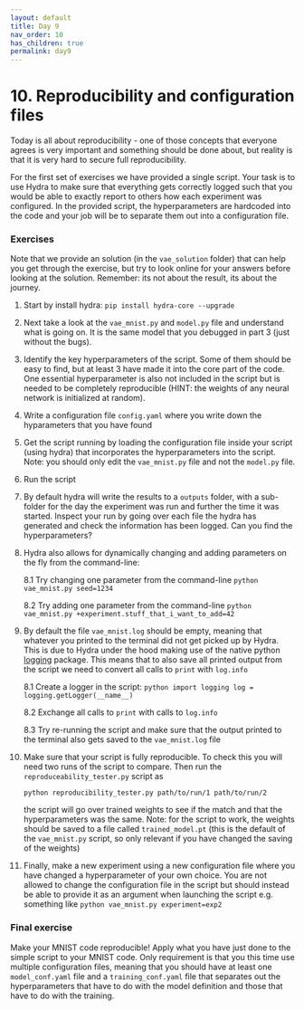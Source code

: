```yaml
---
layout: default
title: Day 9
nav_order: 10
has_children: true
permalink: day9
---
```


# 10. Reproducibility and configuration files

Today is all about reproducibility - one of those concepts that everyone agrees is very important and something
should be done about, but reality is that it is very hard to secure full reproducibility.

For the first set of exercises we have provided a single script. Your task is to use Hydra to make sure that everything
gets correctly logged such that you would be able to exactly report to others how each experiment was configured. In the
provided script, the hyperparameters are hardcoded into the code and your job will be to separate them out into a 
configuration file.

### Exercises

Note that we provide an solution (in the `vae_solution` folder) that can help you get through the exercise, 
but try to look online for your answers before looking at the solution. Remember: its not about the result, its about the journey.

1. Start by install hydra: `pip install hydra-core --upgrade`

2. Next take a look at the `vae_mnist.py` and `model.py` file and understand what is going on. It is the same model 
   that you debugged in part 3 (just without the bugs).
   
3. Identify the key hyperparameters of the script. Some of them should be easy to find, but at least 3 have
   made it into the core part of the code. One essential hyperparameter is also not included in the script
   but is needed to be completely reproducible (HINT: the weights of any neural network is initialized at
   random).
   
4. Write a configuration file `config.yaml` where you write down the hyparameters that you have found

5. Get the script running by loading the configuration file inside your script (using hydra) that incorporates
   the hyperparameters into the script. Note: you should only edit the `vae_mnist.py` file and not the `model.py` file.
   
6. Run the script

7. By default hydra will write the results to a `outputs` folder, with a sub-folder for the day the experiment
   was run and further the time it was started. Inspect your run by going over each file the hydra has generated
   and check the information has been logged. Can you find the hyperparameters?
   
8. Hydra also allows for dynamically changing and adding parameters on the fly from the command-line:

   8.1 Try changing one parameter from the command-line
       ```
       python vae_mnist.py seed=1234
       ```

   8.2 Try adding one parameter from the command-line
       ```
       python vae_mnist.py +experiment.stuff_that_i_want_to_add=42
       ```

9. By default the file `vae_mnist.log` should be empty, meaning that whatever you printed to the terminal
   did not get picked up by Hydra. This is due to Hydra under the hood making use of the native python 
   [logging](https://docs.python.org/3/library/logging.html) package. This means that to also save all 
   printed output from the script we need to convert all calls to `print` with `log.info`

   8.1 Create a logger in the script:
       ```python
       import logging
       log = logging.getLogger(__name__)
       ```

   8.2 Exchange all calls to `print` with calls to `log.info`

   8.3 Try re-running the script and make sure that the output printed to the terminal also gets saved to the
       `vae_mnist.log` file

10. Make sure that your script is fully reproducible. To check this you will need two runs of the script to
    compare. Then run the `reproduceability_tester.py` script as
    ```
    python reproducibility_tester.py path/to/run/1 path/to/run/2
    ```
    the script will go over trained weights to see if the match and that the hyperparameters was the same. Note:
    for the script to work, the weights should be saved to a file called `trained_model.pt` (this is the default
    of the `vae_mnist.py` script, so only relevant if you have changed the saving of the weights)

11. Finally, make a new experiment using a new configuration file where you have changed a hyperparameter of
    your own choice. You are not allowed to change the configuration file in the script but should instead
    be able to provide it as an argument when launching the script e.g. something like
    ```python vae_mnist.py experiment=exp2```
  
### Final exercise

Make your MNIST code reproducible! Apply what you have just done to the simple script to your MNIST code.
Only requirement is that you this time use multiple configuration files, meaning that you should have at least
one `model_conf.yaml` file and a `training_conf.yaml` file that separates out the hyperparameters that have to
do with the model definition and those that have to do with the training.
